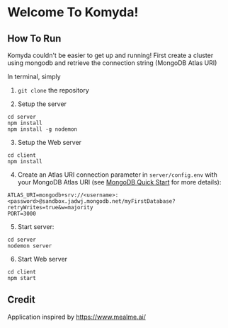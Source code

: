 # Welcome To Komyda!

## How To Run

Komyda couldn't be easier to get up and running!
First create a cluster using mongodb and retrieve the connection string (MongoDB Atlas URI)

In terminal, simply

1. `git clone` the repository

2. Setup the server
```
cd server
npm install
npm install -g nodemon
```

3. Setup the Web server
```
cd client
npm install
```

4. Create an Atlas URI connection parameter in `server/config.env` with your MongoDB Atlas URI (see [MongoDB Quick Start](https://docs.mongodb.com/drivers/node/current/quick-start/) for more details):
```
ATLAS_URI=mongodb+srv://<username>:<password>@sandbox.jadwj.mongodb.net/myFirstDatabase?retryWrites=true&w=majority
PORT=3000
``` 


5. Start server:
```
cd server
nodemon server
```

6. Start Web server
```
cd client
npm start
```

## Credit
Application inspired by https://www.mealme.ai/